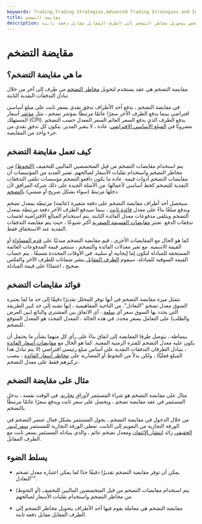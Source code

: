 ```yaml
---
keywords: Trading,Trading Strategies,Advanced Trading Strategies and Instruments,Advanced Strategies and Instruments
title: مقايضة التضخم
description: تسمح مقايضة التضخم للشخص بتحويل مخاطر التضخم إلى الطرف المقابل مقابل دفعة ثابتة.
---
```


# مقايضة التضخم
## ما هي مقايضة التضخم؟

مقايضة التضخم هي عقد يستخدم لتحويل [مخاطر التضخم](/inflationrisk) من طرف إلى آخر من خلال تبادل التدفقات النقدية الثابتة.

في مقايضة التضخم ، يدفع أحد الأطراف تدفق نقدي بسعر ثابت على مبلغ أساسي افتراضي بينما يدفع الطرف الآخر سعرًا عائمًا مرتبطًا بمؤشر تضخم ، مثل [مؤشر](/consumerpriceindex) أسعار المستهلك (CPI). يدفع الطرف الذي يدفع السعر العائم السعر المعدل حسب التضخم مضروبًا في [المبلغ الأساسي الافتراضي](/notionalprincipalamount). عادة ، لا يتغير المدير. يتكون كل تدفق نقدي من جزء واحد من المقايضة.

## كيف تعمل مقايضة التضخم

يتم استخدام مقايضات التضخم من قبل المتخصصين الماليين للتخفيف [(التحوط)](/hedge) من مخاطر التضخم واستخدام تقلبات الأسعار لصالحهم. تعتبر العديد من المؤسسات أن مقايضات التضخم أدوات قيمة. عادة ما يكون دافعو التضخم مؤسسات تتلقى التدفقات النقدية للتضخم كخط أساسي لأعمالها. من الأمثلة الجيدة على ذلك شركة المرافق لأن دخلها مرتبط (سواء بشكل صريح أو ضمني) [بالتضخم](/inflation).

سيحصل أحد أطراف مقايضة التضخم على دفعة متغيرة (عائمة) مرتبطة بمعدل تضخم ويدفع مبلغًا بناءً على معدل [فائدة ثابت](/interest) ، بينما سيدفع الطرف الآخر دفعة مرتبطة بمعدل التضخم ويتلقى مدفوعات معدل الفائدة الثابتة. يتم استخدام المبالغ الافتراضية لحساب تدفقات الدفع. تعتبر [مقايضات القسيمة الصفرية](/zero-coupon-swap) أكثر شيوعًا ، حيث يتم مقايضة التدفقات النقدية عند الاستحقاق فقط.

كما هو الحال مع المقايضات الأخرى ، قيم مقايضة التضخم مبدئيًا على [قدم المساواة](/parvalue) أو القيمة الاسمية. مع تغير معدلات الفائدة والتضخم ، ستتغير قيمة المدفوعات العائمة المستحقة للمبادلة لتكون إما إيجابية أو سلبية. في الأوقات المحددة مسبقًا ، يتم حساب القيمة السوقية للمبادلة. سيقوم [الطرف المقابل](/counterparty) بنشر ضمانات للطرف الآخر والعكس صحيح ، اعتمادًا على قيمة المبادلة.

## فوائد مقايضات التضخم

تتمثل ميزة مقايضة التضخم في أنها توفر للمحلل تقديرًا دقيقًا إلى حد ما لما يعتبره السوق معدل تضخم "التعادل". من الناحية المفاهيمية ، إنها تشبه إلى حد كبير الطريقة التي يحدد بها السوق سعر أي [سلعة](/commodity) ، أي الاتفاق بين المشتري والبائع (بين العرض والطلب) على التعامل بسعر محدد. في هذه الحالة ، المعدل المحدد هو المعدل المتوقع للتضخم.

ببساطة ، يتوصل طرفا المقايضة إلى اتفاق بناءً على رأي كل منهما بشأن ما يحتمل أن يكون عليه معدل التضخم للفترة الزمنية المعنية. كما هو الحال مع [مقايضات أسعار الفائدة](/interestrateswap) ، يتبادل الطرفان التدفقات النقدية على أساس مبلغ رئيسي افتراضي (لا يتم تبادل هذا المبلغ فعليًا) ، ولكن بدلاً من التحوط أو المضاربة على [مخاطر أسعار الفائدة](/interestraterisk) ، ينصب تركيزهم فقط على معدل التضخم.

## مثال على مقايضة التضخم

مثال على مقايضة التضخم هو شراء المستثمر لأوراق [تجارية](/commercialpaper). في الوقت نفسه ، يدخل المستثمر في عقد مقايضة تضخم ، ويحصل على سعر ثابت ويدفع سعرًا عائمًا مرتبطًا بالتضخم.

من خلال الدخول في مقايضة التضخم ، يحول المستثمر بشكل فعال عنصر التضخم في الورقة التجارية من التعويم إلى الثابت. تعطي الورقة التجارية للمستثمر [سعر ليبور الحقيقي](/libor) زائد [انتشار الائتمان](/creditspread) ومعدل تضخم عائم ، والذي يتبادله المستثمر بسعر ثابت مع الطرف المقابل.

## يسلط الضوء

- يمكن أن توفر مقايضة التضخم تقديرًا دقيقًا جدًا لما يمكن اعتباره معدل تضخم "التعادل".

- يتم استخدام مقايضات التضخم من قبل المتخصصين الماليين للتخفيف (أو التحوط) من مخاطر التضخم واستخدام تقلبات الأسعار لصالحهم.

- مقايضة التضخم هي معاملة يقوم فيها أحد الأطراف بتحويل مخاطر التضخم إلى الطرف المقابل مقابل دفعة ثابتة.

